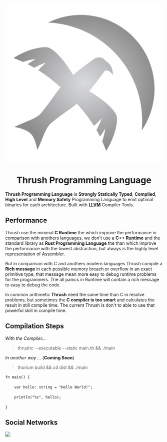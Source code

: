 <p align="center">
  <img src= "https://github.com/Thrush-Lang/.github/blob/main/assets/Thrush.png" alt= "logo" style= "width: 2hv; height: 2hv;"> </img>
</p>

<h1 align="center">Thrush Programming Language</h1>

**Thrush Programming Language** is **Strongly Statically Typed**, **Compiled**, **High Level** and **Memory Safety** Programming Language to emit optimal binaries for each architecture. Built with **[LLVM](https://llvm.org/)** Compiler Tools.

## Performance 

Thrush use the minimal **C Runtime** the which improve the performance in comparison with anothers languages, we don't use a **C++ Runtime** and the standard library as **Rust Programming Language** the than which improve the performance with the lowest abstraction, but always is the highly level representation of Assembler.

But in comparison with C and anothers modern languages Thrush compile a **Rich message** in each possible memory breach or overflow in an exact primitive type, that message mean more easy to debug runtime problems for the programmers. The all panics in Runtime will contain a rich message to easy to debug the code.

In common arithmetic **Thrush** need the same time than C in resolve problems, but sometimes the **C compiler is too smart** and calculates the result in still compile time. The current Thrush is don't to able to use that powerful skill in compile time.

## Compilation Steps

*With the Compiler...*

> thrushc --executable --static main.th && ./main

*In another way ...* (**Coming Soon**)

> thorium build && cd dist && ./main

```
fn main() {

    var hello: string = "Hello World!";

    println("%s", hello);

}
```

## Social Networks

[![](https://dcbadge.limes.pink/api/server/https://discord.gg/DJaVs4kM9U)](https://discord.gg/DJaVs4kM9U)

